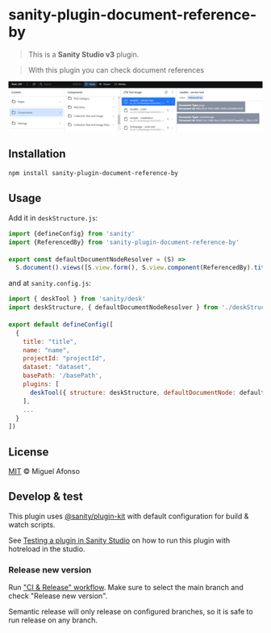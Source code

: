 # sanity-plugin-document-reference-by

> This is a **Sanity Studio v3** plugin.

> With this plugin you can check document references

![Example](example.png 'Example')

## Installation

```sh
npm install sanity-plugin-document-reference-by
```

## Usage

Add it in `deskStructure.js`:

```js
import {defineConfig} from 'sanity'
import {ReferencedBy} from 'sanity-plugin-document-reference-by'

export const defaultDocumentNodeResolver = (S) =>
  S.document().views([S.view.form(), S.view.component(ReferencedBy).title('Referenced by')])
```

and at `sanity.config.js`:

```js
import { deskTool } from 'sanity/desk'
import deskStructure, { defaultDocumentNodeResolver } from './deskStructure'

export default defineConfig([
  {
    title: "title",
    name: "name",
    projectId: "projectId",
    dataset: "dataset",
    basePath: '/basePath',
    plugins: [
      deskTool({ structure: deskStructure, defaultDocumentNode: defaultDocumentNodeResolver }),
    ],
    ...
  }
])
```

## License

[MIT](LICENSE) © Miguel Afonso

## Develop & test

This plugin uses [@sanity/plugin-kit](https://github.com/sanity-io/plugin-kit)
with default configuration for build & watch scripts.

See [Testing a plugin in Sanity Studio](https://github.com/sanity-io/plugin-kit#testing-a-plugin-in-sanity-studio)
on how to run this plugin with hotreload in the studio.

### Release new version

Run ["CI & Release" workflow](https://github.com/Mr-Afonso/sanity-plugin-document-reference-by/actions/workflows/main.yml).
Make sure to select the main branch and check "Release new version".

Semantic release will only release on configured branches, so it is safe to run release on any branch.
